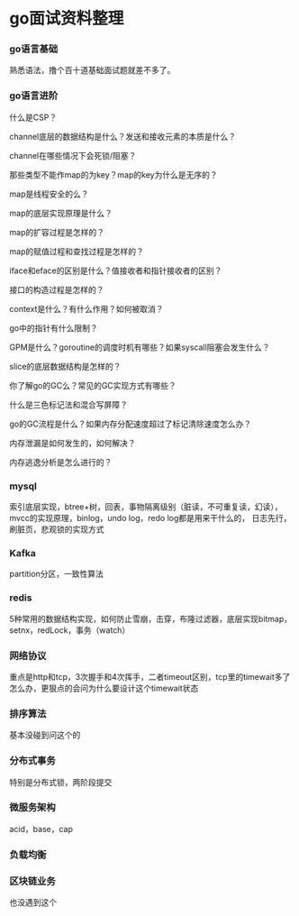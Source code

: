 # go面试资料整理

### go语言基础
熟悉语法，撸个百十道基础面试题就差不多了。

### go语言进阶
什么是CSP？

channel底层的数据结构是什么？发送和接收元素的本质是什么？

channel在哪些情况下会死锁/阻塞？

那些类型不能作map的为key？map的key为什么是无序的？

map是线程安全的么？

map的底层实现原理是什么？

map的扩容过程是怎样的？

map的赋值过程和查找过程是怎样的？

iface和eface的区别是什么？值接收者和指针接收者的区别？

接口的构造过程是怎样的？

context是什么？有什么作用？如何被取消？

go中的指针有什么限制？

GPM是什么？goroutine的调度时机有哪些？如果syscall阻塞会发生什么？

slice的底层数据结构是怎样的？

你了解go的GC么？常见的GC实现方式有哪些？

什么是三色标记法和混合写屏障？

go的GC流程是什么？如果内存分配速度超过了标记清除速度怎么办？

内存泄漏是如何发生的，如何解决？

内存逃逸分析是怎么进行的？

### mysql
索引底层实现，btree+树，回表，事物隔离级别（脏读，不可重复读，幻读），mvcc的实现原理，binlog，undo log，redo log都是用来干什么的，
日志先行，刷脏页，悲观锁的实现方式

### Kafka
partition分区，一致性算法

### redis
5种常用的数据结构实现，如何防止雪崩，击穿，布隆过滤器，底层实现bitmap，setnx，redLock，事务（watch）

### 网络协议
重点是http和tcp，3次握手和4次挥手，二者timeout区别，tcp里的timewait多了怎么办，更狠点的会问为什么要设计这个timewait状态

### 排序算法
基本没碰到问这个的

### 分布式事务
特别是分布式锁，两阶段提交

### 微服务架构
acid，base，cap

### 负载均衡

### 区块链业务
也没遇到这个